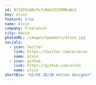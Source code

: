```yaml
---
id: 0JlQCEoQQcPx7v0mk1OCQMMKqNz2
key: alvin
feature: true
name: Alvin
company: Freelancer
city: Abuja
photoURL: /images/speakers/alvin.jpg
socials:
  - icon: twitter
    link: https://twitter.com/erikras
    name: alvin
  - icon: github
    link: https://github.com/alvin
    name: alvin
shortBio: "UI/UX 2D/3D motion designer"
---
```

